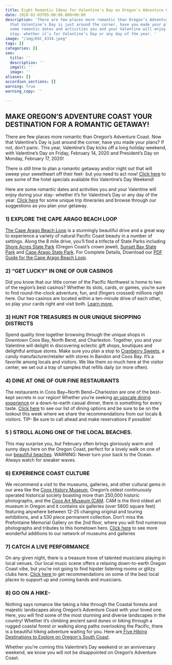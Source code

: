 ```yaml
---
title: Eight Romantic Ideas for Valentine's Day on Oregon's Adventure Coast
date: 2020-02-03T05:00:00.000+00:00
description: 'There are few places more romantic than Oregon’s Adventure Coast. Now
  that Valentine’s Day is just around the corner, have you made your plans? Here are
  some romantic dates and activities you and your Valentine will enjoy during your
  stay- whether it’s for Valentine’s Day or any day of the year. '
image: "/img/DSC_4334.jpeg"
tags: []
categories: []
seo:
  title: ''
  description: ''
  imgalt: ''
  image: ''
aliases: []
accordion_sections: []
warning: true
warning_copy: ''

---
```

## MAKE OREGON’S ADVENTURE COAST YOUR DESTINATION FOR A ROMANTIC GETAWAY!

There are few places more romantic than Oregon’s Adventure Coast. Now that Valentine’s Day is just around the corner, have you made your plans? If not, don’t panic. This year, Valentine’s Day kicks off a long holiday weekend, with Valentine’s Day on Friday, February 14, 2020 and President’s Day on Monday, February 17, 2020!

There is still time to plan a romantic getaway and/or night out that will sweep your sweetheart off their feet- but you need to act now! [Click here](https://www.oregonsadventurecoast.com/blog/plan-your-romantic-adventurous-getaway-to-oregon-s-adventure-coast/) to see some of the hotel specials available this Valentine’s Day Weekend!

Here are some romantic dates and activities you and your Valentine will enjoy during your stay- whether it’s for Valentine’s Day or any day of the year. [Click here](https://www.oregonsadventurecoast.com/trip-ideas/) for some unique trip itineraries and browse through our suggestions as you plan your getaway.

### 1) EXPLORE THE CAPE ARAGO BEACH LOOP

[The Cape Arago Beach Loop](https://www.oregonsadventurecoast.com/tripideas/explore-the-cape-arago-beach-loop/) is a stunningly beautiful drive and a great way to experience a variety of natural Pacific Coast beauty in a number of settings. Along the 8 mile drive, you’ll find a trifecta of State Parks including [Shore Acres State Park](http://www.oregonsadventurecoast.com/listings/shore-acres-state-park/) (Oregon Coast’s crown jewel), [Sunset Bay State Park](https://oregonstateparks.org/index.cfm?do=parkPage.dsp_parkPage&parkId=70) and [Cape Arago State Park](https://oregonstateparks.org/index.cfm?do=parkPage.dsp_parkPage&parkId=66). For Complete Details, Download our [PDF Guide for the Cape Arago Beach Loop](https://www.oregonsadventurecoast.com/img/cape-arago-loop-itinerary-2018.pdf).

### 2) “GET LUCKY” IN ONE OF OUR CASINOS

Did you know that our little corner of the Pacific Northwest is home to two of the region’s best casinos? Whether its slots, cards, or games, you’re sure to find round-the-clock adventure, fun, and (fingers crossed) millions right here. Our two casinos are located within a ten-minute drive of each other, so play your cards right and visit both. [Learn more.](https://www.oregonsadventurecoast.com/blog/try-your-luck-on-oregon-s-adventure-coast)

### 3) HUNT FOR TREASURES IN OUR UNIQUE SHOPPING DISTRICTS

Spend quality time together browsing through the unique shops in Downtown Coos Bay, North Bend, and Charleston. Together, you and your Valentine will delight in discovering eclectic gift shops, boutiques and delightful antique stores. Make sure you plan a stop to [Cranberry Sweets](http://cranberrysweets.com/), a candy manufacturer/retailer with stores in Bandon and Coos Bay. It’s a favorite among locals and visitors. We like them so much here at the visitor center, we set out a tray of samples that refills daily (or more often).

### 4) DINE AT ONE OF OUR FINE RESTAURANTS

The restaurants in Coos Bay\~North Bend\~Charleston are one of the best-kept secrets in our region! Whether you’re seeking [an upscale dining experience](https://www.oregonsadventurecoast.com/blog/coos-bay-is-home-to-world-class-chefs/) or a down-to-earth casual dinner, there is something for every taste. [Click here](https://www.oregonsadventurecoast.com/dining/) to see our list of dining options and be sure to be on the lookout this week where we share the recommendations from our locals & visitors. TIP- Be sure to call ahead and make reservations if possible!

### 5 ) STROLL ALONG ONE OF THE LOCAL BEACHES.

This may surprise you, but February often brings gloriously warm and sunny days here on the Oregon Coast, perfect for a lovely walk on one of our [beautiful beaches](https://www.oregonsadventurecoast.com/undeveloped-beaches/). WARNING: Never turn your back to the Ocean. Always watch for sneaker waves.

### 6) EXPERIENCE COAST CULTURE

We recommend a visit to the museums, galleries, and other cultural gems in our area like the [Coos History Museum](https://cooshistory.org/), Oregon’s oldest continuously operated historical society boasting more than 250,000 historic photographs, and the [Coos Art Museum (CAM](http://www.coosart.org/). CAM is the third oldest art museum in Oregon and it contains six galleries (over 5600 square feet) featuring anywhere between 12-25 changing original and touring exhibitions, and a 530 piece permanent collection. Don’t miss the Prefontaine Memorial Gallery on the 2nd floor, where you will find numerous photographs and tributes to this hometown hero. [Click here](https://oregonsadventurecoast.com/art-history-culture/) to see more wonderful additions to our network of museums and galleries

### 7) CATCH A LIVE PERFORMANCE

On any given night, there is a treasure trove of talented musicians playing in local venues. Our local music scene offers a relaxing down-to-earth Oregon Coast vibe, but you’re not going to find hipster listening rooms or glitzy clubs here. [Click here ](https://www.oregonsadventurecoast.com/blog/2017-03-14-wheres-the-best-place-to-check-out-local-music-in-the-coos-bay-north-bend-area/)to get recommendations on some of the best local places to support up and coming bands and musicians.

### 8) GO ON A HIKE-

Nothing says romance like taking a hike through the Coastal forests and majestic landscapes along Oregon’s Adventure Coast with your loved one. Here, you will find some of the most stunning and diverse landscapes in the country! Whether it’s climbing ancient sand dunes or biking through a rugged coastal forest or walking along paths overlooking the Pacific, there is a beautiful hiking adventure waiting for you. Here are[ Five Hiking Destinations to Explore on Oregon's South Coast](https://www.oregonsadventurecoast.com/blog/hit-the-trails-six-hiking-destinations-to-explore-on-oregon-s-adventure-coast/).

Whether you’re coming this Valentine’s Day weekend or an anniversary weekend, we know you will not be disappointed on Oregon’s Adventure Coast.